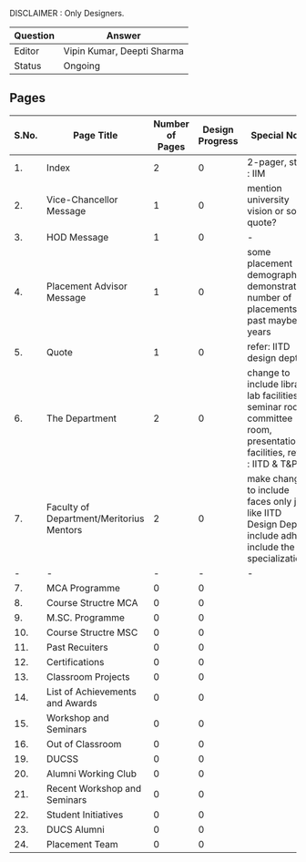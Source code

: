 DISCLAIMER : Only Designers. 

| Question|Answer|
|-|-|
|Editor|Vipin Kumar, Deepti Sharma|
|Status|Ongoing|
## Pages

|S.No.|Page Title|Number of Pages|Design Progress|Special Note|
|-|-|-|-|-|
|1.|Index|2|0|2-pager, style : IIM| 
|2.|Vice-Chancellor Message|1|0|mention university vision or some quote?|
|3.|HOD Message|1|0|-|
|4.|Placement Advisor Message|1|0| some placement demographic : demonstrating number of placements in past maybe 5 years|
|5.|Quote|1|0|refer: IITD design dept|
|6.|The Department|2|0| change to include library, lab facilities, seminar room, committee room, presentation facilities, refer : IITD & T&P|
|7.|Faculty of Department/Meritorius Mentors|2|0| make changes to include faces only just like IITD Design Dept , include adhoc, include the specializations|
|-|-|-|-|-|
|7.|MCA Programme|0|0|
|8.|Course Structre MCA|0|0|
|9.|M.SC. Programme|0|0|
|10.|Course Structre MSC|0|0|
|11.|Past Recuiters|0|0|
|12.|Certifications|0|0|
|13.|Classroom Projects|0|0|
|14.|List of Achievements and Awards|0|0|
|15.|Workshop and Seminars|0|0|
|16.|Out of Classroom|0|0|
|19.|DUCSS|0|0|
|20.|Alumni Working Club|0|0|
|21.|Recent Workshop and Seminars|0|0|
|22.|Student Initiatives|0|0|
|23.|DUCS Alumni|0|0|
|24.|Placement Team|0|0|
